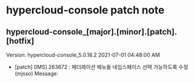 # hypercloud-console patch note
## hypercloud-console_[major].[minor].[patch].[hotfix]
Version: hypercloud-console_5.0.18.2
2021-07-01  04:48:00 AM
- [patch] [IMS] 263672 : 페더레이션 메뉴들 네임스페이스 선택 가능하도록 수정 (mjsso) 
    Message: 